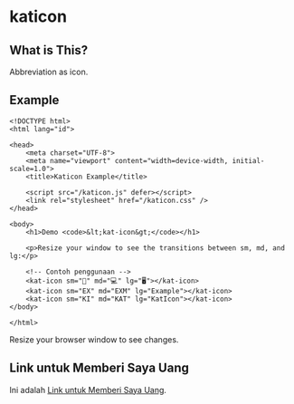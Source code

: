 # katicon

## What is This?

Abbreviation as icon.

## Example

```
<!DOCTYPE html>
<html lang="id">

<head>
    <meta charset="UTF-8">
    <meta name="viewport" content="width=device-width, initial-scale=1.0">
    <title>Katicon Example</title>

    <script src="/katicon.js" defer></script>
    <link rel="stylesheet" href="/katicon.css" />
</head>

<body>
    <h1>Demo <code>&lt;kat-icon&gt;</code></h1>

    <p>Resize your window to see the transitions between sm, md, and lg:</p>

    <!-- Contoh penggunaan -->
    <kat-icon sm="📱" md="💻" lg="🖥️"></kat-icon>
    <kat-icon sm="EX" md="EXM" lg="Example"></kat-icon>
    <kat-icon sm="KI" md="KAT" lg="KatIcon"></kat-icon>
</body>

</html>
```

Resize your browser window to see changes.

## Link untuk Memberi Saya Uang

Ini adalah [Link untuk Memberi Saya Uang](https://karyakarsa.com/rakifsul/info).
